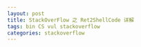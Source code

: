 ```yaml
---
layout: post
title: StackOverFlow 之 Ret2ShellCode 详解
tags: bin CS vul stackoverflow
categories: stackoverflow 
---
```



